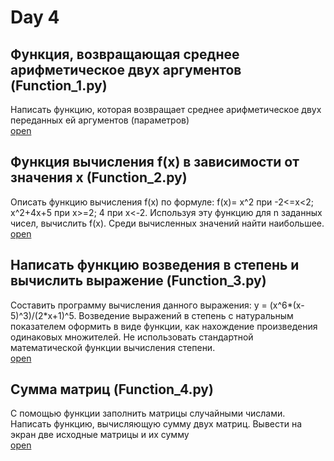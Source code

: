 # Day 4

## Функция, возвращающая среднее арифметическое двух аргументов (Function_1.py)
Написать функцию, которая возвращает среднее арифметическое двух переданных ей аргументов (параметров)<br>
[open](/Day4/Function_1.py)

## Функция вычисления f(x) в зависимости от значения x (Function_2.py)
Описать функцию вычисления f(x) по формуле:
f(x)= x^2 при -2<=x<2;
x^2+4x+5 при x>=2;
4 при x<-2.
Используя эту функцию для n заданных чисел, вычислить f(x). Среди вычисленных значений найти наибольшее.<br>
[open](/Day4/Function_2.py)

## Написать функцию возведения в степень и вычислить выражение (Function_3.py)
Составить программу вычисления данного выражения: y = (x^6*(x-5)^3)/(2*x+1)^5. 
Возведение выражений в степень с натуральным показателем оформить в виде функции, как нахождение произведения одинаковых множителей. 
Не использовать стандартной математической функции вычисления степени.<br>
[open](/Day4/Function_3.py)

## Сумма матриц (Function_4.py)
С помощью функции заполнить матрицы случайными числами. 
Написать функцию, вычисляющую сумму двух матриц. 
Вывести на экран две исходные матрицы и их сумму<br>
[open](/Day4/Function_4.py)